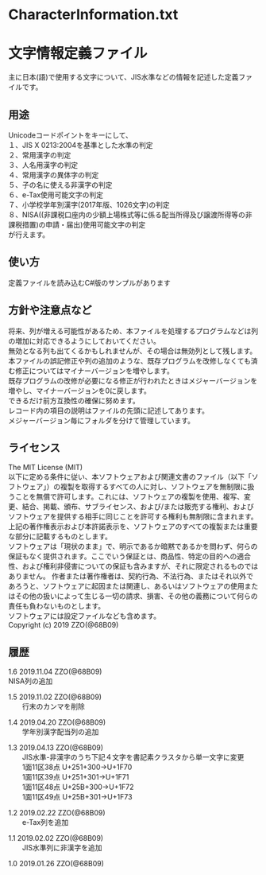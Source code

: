 # CharacterInformation.txt  
文字情報定義ファイル
======================
主に日本(語)で使用する文字について、JIS水準などの情報を記述した定義ファイルです。  

用途
------
Unicodeコードポイントをキーにして、  
１、JIS X 0213:2004を基準とした水準の判定  
２、常用漢字の判定  
３、人名用漢字の判定  
４、常用漢字の異体字の判定  
５、子の名に使える非漢字の判定  
６、e-Tax使用可能文字の判定  
７、小学校学年別漢字(2017年版、1026文字)の判定  
８、NISA((非課税口座内の少額上場株式等に係る配当所得及び譲渡所得等の非課税措置)の申請・届出)使用可能文字の判定  
が行えます。  

使い方
------
定義ファイルを読み込むC#版のサンプルがあります  

方針や注意点など
------
将来、列が増える可能性があるため、本ファイルを処理するプログラムなどは列の増加に対応できるようにしておいてください。  
無効となる列も出てくるかもしれませんが、その場合は無効列として残します。  
本ファイルの誤記修正や列の追加のような、既存プログラムを改修しなくても済む修正についてはマイナーバージョンを増やします。  
既存プログラムの改修が必要になる修正が行われたときはメジャーバージョンを増やし、マイナーバージョンを0に戻します。  
できるだけ前方互換性の確保に努めます。  
レコード内の項目の説明はファイルの先頭に記述してあります。  
メジャーバージョン毎にフォルダを分けて管理しています。  

ライセンス
------
The MIT License (MIT)  
以下に定める条件に従い、本ソフトウェアおよび関連文書のファイル（以下「ソフトウェア」）の複製を取得するすべての人に対し、ソフトウェアを無制限に扱うことを無償で許可します。これには、ソフトウェアの複製を使用、複写、変更、結合、掲載、頒布、サブライセンス、および/または販売する権利、およびソフトウェアを提供する相手に同じことを許可する権利も無制限に含まれます。  
上記の著作権表示および本許諾表示を、ソフトウェアのすべての複製または重要な部分に記載するものとします。  
ソフトウェアは「現状のまま」で、明示であるか暗黙であるかを問わず、何らの保証もなく提供されます。ここでいう保証とは、商品性、特定の目的への適合性、および権利非侵害についての保証も含みますが、それに限定されるものではありません。 作者または著作権者は、契約行為、不法行為、またはそれ以外であろうと、ソフトウェアに起因または関連し、あるいはソフトウェアの使用またはその他の扱いによって生じる一切の請求、損害、その他の義務について何らの責任も負わないものとします。  
ソフトウェアには設定ファイルなども含めます。  
Copyright (c) 2019 ZZO(@68B09)  

履歴
-----
1.6 2019.11.04 ZZO(@68B09)  
	NISA列の追加  
  
1.5 2019.11.02 ZZO(@68B09)  
　　行末のカンマを削除  
  
1.4 2019.04.20 ZZO(@68B09)  
　　学年別漢字配当列の追加  
  
1.3	2019.04.13 ZZO(@68B09)  
　　JIS水準-非漢字のうち下記４文字を書記素クラスタから単一文字に変更  
　　1面11区38点 U+251+300→U+1F70  
　　1面11区39点 U+251+301→U+1F71  
　　1面11区48点 U+25B+300→U+1F72  
　　1面11区49点 U+25B+301→U+1F73  
  
1.2	2019.02.22 ZZO(@68B09)  
　　e-Tax列を追加  
  
1.1	2019.02.02 ZZO(@68B09)  
　　JIS水準列に非漢字を追加  
  
1.0 2019.01.26 ZZO(@68B09)  
